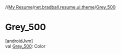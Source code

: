 //[My Resume](../../index.md)/[net.bradball.resume.ui.theme](index.md)/[Grey_500](-grey_500.md)

# Grey_500

[androidJvm]\
val [Grey_500](-grey_500.md): Color
